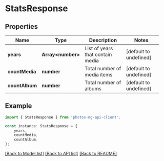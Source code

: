 # StatsResponse


## Properties

Name | Type | Description | Notes
------------ | ------------- | ------------- | -------------
**years** | **Array&lt;number&gt;** | List of years that contain media | [default to undefined]
**countMedia** | **number** | Total number of media items | [default to undefined]
**countAlbum** | **number** | Total number of albums | [default to undefined]

## Example

```typescript
import { StatsResponse } from 'photos-ng-api-client';

const instance: StatsResponse = {
    years,
    countMedia,
    countAlbum,
};
```

[[Back to Model list]](../README.md#documentation-for-models) [[Back to API list]](../README.md#documentation-for-api-endpoints) [[Back to README]](../README.md)
